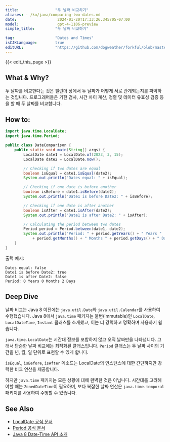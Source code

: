 ```yaml
---
title:                "두 날짜 비교하기"
aliases: - /ko/java/comparing-two-dates.md
date:                  2024-01-20T17:33:26.345705-07:00
model:                 gpt-4-1106-preview
simple_title:         "두 날짜 비교하기"

tag:                  "Dates and Times"
isCJKLanguage:        true
editURL:              "https://github.com/dogweather/forkful/blob/master/content/ko/java/comparing-two-dates.md"
---
```


{{< edit_this_page >}}

## What & Why?
두 날짜를 비교한다는 것은 캘린더 상에서 두 날짜가 어떻게 서로 관계되는지를 파악하는 것입니다. 프로그래머들은 기한 검사, 시간 차이 계산, 정렬 및 데이터 유효성 검증 등을 할 때 두 날짜를 비교합니다.

## How to:
```Java
import java.time.LocalDate;
import java.time.Period;

public class DateComparison {
    public static void main(String[] args) {
        LocalDate date1 = LocalDate.of(2023, 3, 15);
        LocalDate date2 = LocalDate.now();

        // Checking if two dates are equal
        boolean isEqual = date1.isEqual(date2);
        System.out.println("Dates equal: " + isEqual);

        // Checking if one date is before another
        boolean isBefore = date1.isBefore(date2);
        System.out.println("Date1 is before Date2: " + isBefore);

        // Checking if one date is after another
        boolean isAfter = date1.isAfter(date2);
        System.out.println("Date1 is after Date2: " + isAfter);

        // Calculating the period between two dates
        Period period = Period.between(date1, date2);
        System.out.println("Period: " + period.getYears() + " Years " 
            + period.getMonths() + " Months " + period.getDays() + " Days");
    }
}
```
출력 예시:
```
Dates equal: false
Date1 is before Date2: true
Date1 is after Date2: false
Period: 0 Years 0 Months 2 Days
```

## Deep Dive
날짜 비교는 Java 8 이전에는 `java.util.Date`와 `java.util.Calendar`를 사용하여 수행했습니다. Java 8에서 `java.time` 패키지는 불변(immutable)인 `LocalDate`, `LocalDateTime`, `Instant` 클래스를 소개했고, 이는 더 강력하고 명확하며 사용하기 쉽습니다.

`java.time.LocalDate`는 시간대 정보를 포함하지 않고 오직 날짜만을 나타냅니다. 그래서 단순한 날짜 비교에는 최적화된 클래스입니다. `Period` 클래스는 두 날짜 사이의 기간을 년, 월, 일 단위로 표현할 수 있게 합니다. 

`isEqual`, `isBefore`, `isAfter` 메소드는 LocalDate의 인스턴스에 대한 간단하지만 강력한 비교 연산을 제공합니다.

하지만 `java.time` 패키지는 모든 상황에 대해 완벽한 것은 아닙니다. 시간대를 고려해야할 때는 `ZonedDateTime`이 필요하며, 보다 복잡한 날짜 연산은 `java.time.temporal` 패키지를 사용하여 수행할 수 있습니다.

## See Also
- [LocalDate 공식 문서](https://docs.oracle.com/javase/8/docs/api/java/time/LocalDate.html)
- [Period 공식 문서](https://docs.oracle.com/javase/8/docs/api/java/time/Period.html)
- [Java 8 Date-Time API 소개](https://www.oracle.com/technical-resources/articles/java/jf14-date-time.html)
